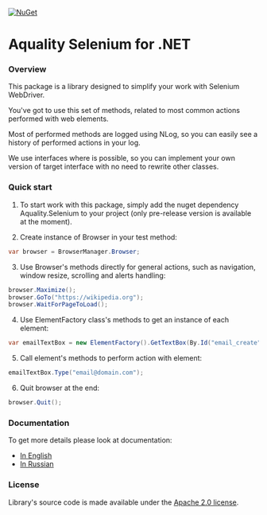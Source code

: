 [![NuGet](https://img.shields.io/nuget/v/Aquality.Selenium)](https://www.nuget.org/packages/Aquality.Selenium)

# Aquality Selenium for .NET

### Overview

This package is a library designed to simplify your work with Selenium WebDriver.

You've got to use this set of methods, related to most common actions performed with web elements.

Most of performed methods are logged using NLog, so you can easily see a history of performed actions in your log.

We use interfaces where is possible, so you can implement your own version of target interface with no need to rewrite other classes.

### Quick start

1. To start work with this package, simply add the nuget dependency Aquality.Selenium to your project (only pre-release version is available at the moment).

2. Create instance of Browser in your test method:
```csharp
var browser = BrowserManager.Browser;
```

3. Use Browser's methods directly for general actions, such as navigation, window resize, scrolling and alerts handling:
```csharp
browser.Maximize();
browser.GoTo("https://wikipedia.org");
browser.WaitForPageToLoad();
```

4. Use ElementFactory class's methods to get an instance of each element:
```csharp
var emailTextBox = new ElementFactory().GetTextBox(By.Id("email_create"), "Email");
```

5. Call element's methods to perform action with element: 
```csharp
emailTextBox.Type("email@domain.com");
```

6. Quit browser at the end:
```csharp
browser.Quit();
```

### Documentation
To get more details please look at documentation:
- [In English](./docs/General.en.md)
- [In Russian](./docs/General.ru.md)

### License
Library's source code is made available under the [Apache 2.0 license](https://github.com/aquality-automation/aquality-selenium-dotnet/blob/master/LICENSE).
